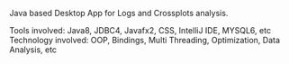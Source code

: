 Java based Desktop App for Logs and Crossplots analysis.

Tools involved: Java8, JDBC4, Javafx2, CSS, IntelliJ IDE, MYSQL6, etc
Technology involved: OOP, Bindings, Multi Threading, Optimization, Data Analysis, etc
